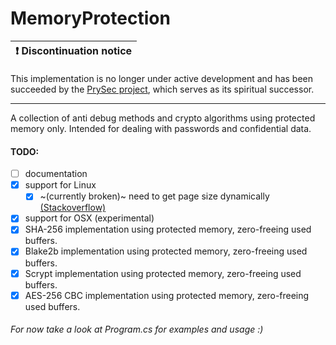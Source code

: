 # MemoryProtection

| :exclamation:  Discontinuation notice   |
|-----------------------------------------|
This implementation is no longer under active development and has been succeeded by the [PrySec project](https://github.com/PrySec/PrySec), which serves as its spiritual successor.

---

A collection of anti debug methods and crypto algorithms using protected memory only. Intended for dealing with passwords and confidential data.

#### TODO: 
- [ ] documentation
- [x] support for Linux
   - [x] ~(currently broken)~ need to get page size dynamically [(Stackoverflow)](https://stackoverflow.com/questions/63871190/c-sharp-linux-getpagesize-returns-0)
- [x] support for OSX (experimental)
- [x] SHA-256 implementation using protected memory, zero-freeing used buffers.
- [x] Blake2b implementation using protected memory, zero-freeing used buffers.
- [x] Scrypt implementation using protected memory, zero-freeing used buffers.
- [x] AES-256 CBC implementation using protected memory, zero-freeing used buffers.

###### For now take a look at Program.cs for examples and usage :)
